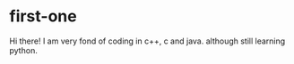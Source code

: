# first-one

Hi there!
I am very fond of coding in c++, c and java.
although still learning python.
